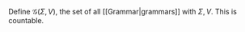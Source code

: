 Define $\mathcal{G}(\Sigma,V)$, the set of all [[Grammar|grammars]] with $\Sigma,V$. 
This is countable.